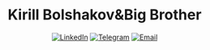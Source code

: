 <h1 align="center">
  Kirill Bolshakov&Big Brother
</h1>

<p align="center">
  <a href="https://www.linkedin.com/in/kirill-bolshakov-big-brother/"><img alt="LinkedIn" title="LinkedIn" src="https://img.shields.io/badge/LinkedIn-0077B5?style=for-the-badge&logo=linkedin&logoColor=white"/></a>
  <a href="https://t.me/BolshakoffKA"><img alt="Telegram" title="Telegram" src="https://img.shields.io/badge/Telegram-2CA5E0?style=for-the-badge&logo=telegram&logoColor=white"/></a>
  <a href="mailto:bolshakovka.work@gmail.com"><img alt="Email" title="Email" src="https://img.shields.io/badge/Email-D14836?style=for-the-badge&logo=gmail&logoColor=white"/></a>
</p>
